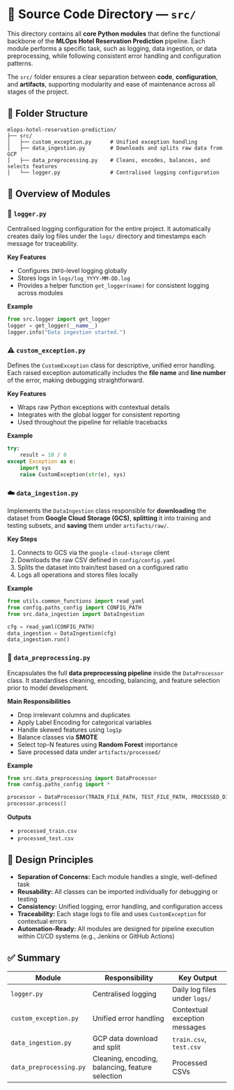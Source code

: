 # 🧩 **Source Code Directory — `src/`**

This directory contains all **core Python modules** that define the functional backbone of the **MLOps Hotel Reservation Prediction** pipeline.
Each module performs a specific task, such as logging, data ingestion, or data preprocessing, while following consistent error handling and configuration patterns.

The `src/` folder ensures a clear separation between **code**, **configuration**, and **artifacts**, supporting modularity and ease of maintenance across all stages of the project.

## 📁 **Folder Structure**

```
mlops-hotel-reservation-prediction/
├── src/
│   ├── custom_exception.py      # Unified exception handling
│   ├── data_ingestion.py        # Downloads and splits raw data from GCP
│   ├── data_preprocessing.py    # Cleans, encodes, balances, and selects features
│   └── logger.py                # Centralised logging configuration
```

## 🎯 **Overview of Modules**

### 🧱 `logger.py`

Centralised logging configuration for the entire project.
It automatically creates daily log files under the `logs/` directory and timestamps each message for traceability.

**Key Features**

* Configures `INFO`-level logging globally
* Stores logs in `logs/log_YYYY-MM-DD.log`
* Provides a helper function `get_logger(name)` for consistent logging across modules

**Example**

```python
from src.logger import get_logger
logger = get_logger(__name__)
logger.info("Data ingestion started.")
```

### ⚠️ `custom_exception.py`

Defines the `CustomException` class for descriptive, unified error handling.
Each raised exception automatically includes the **file name** and **line number** of the error, making debugging straightforward.

**Key Features**

* Wraps raw Python exceptions with contextual details
* Integrates with the global logger for consistent reporting
* Used throughout the pipeline for reliable tracebacks

**Example**

```python
try:
    result = 10 / 0
except Exception as e:
    import sys
    raise CustomException(str(e), sys)
```

### ☁️ `data_ingestion.py`

Implements the `DataIngestion` class responsible for **downloading** the dataset from **Google Cloud Storage (GCS)**,
**splitting** it into training and testing subsets, and **saving** them under `artifacts/raw/`.

**Key Steps**

1. Connects to GCS via the `google-cloud-storage` client
2. Downloads the raw CSV defined in `config/config.yaml`
3. Splits the dataset into train/test based on a configured ratio
4. Logs all operations and stores files locally

**Example**

```python
from utils.common_functions import read_yaml
from config.paths_config import CONFIG_PATH
from src.data_ingestion import DataIngestion

cfg = read_yaml(CONFIG_PATH)
data_ingestion = DataIngestion(cfg)
data_ingestion.run()
```

### 🧹 `data_preprocessing.py`

Encapsulates the full **data preprocessing pipeline** inside the `DataProcessor` class.
It standardises cleaning, encoding, balancing, and feature selection prior to model development.

**Main Responsibilities**

* Drop irrelevant columns and duplicates
* Apply Label Encoding for categorical variables
* Handle skewed features using `log1p`
* Balance classes via **SMOTE**
* Select top-N features using **Random Forest** importance
* Save processed data under `artifacts/processed/`

**Example**

```python
from src.data_preprocessing import DataProcessor
from config.paths_config import *

processor = DataProcessor(TRAIN_FILE_PATH, TEST_FILE_PATH, PROCESSED_DIR, CONFIG_PATH)
processor.process()
```

**Outputs**

* `processed_train.csv`
* `processed_test.csv`

## 🧠 **Design Principles**

* **Separation of Concerns:** Each module handles a single, well-defined task
* **Reusability:** All classes can be imported individually for debugging or testing
* **Consistency:** Unified logging, error handling, and configuration access
* **Traceability:** Each stage logs to file and uses `CustomException` for contextual errors
* **Automation-Ready:** All modules are designed for pipeline execution within CI/CD systems (e.g., Jenkins or GitHub Actions)

## ✅ **Summary**

| Module                  | Responsibility                                   | Key Output                    |
| ----------------------- | ------------------------------------------------ | ----------------------------- |
| `logger.py`             | Centralised logging                              | Daily log files under `logs/` |
| `custom_exception.py`   | Unified error handling                           | Contextual exception messages |
| `data_ingestion.py`     | GCP data download and split                      | `train.csv`, `test.csv`       |
| `data_preprocessing.py` | Cleaning, encoding, balancing, feature selection | Processed CSVs                |